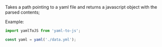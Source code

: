 Takes a path pointing to a yaml file and returns a javascript object with the parsed contents;

Example:
```js
import yamlToJS from 'yaml-to-js';

const yaml = yaml('./data.yml');
```
